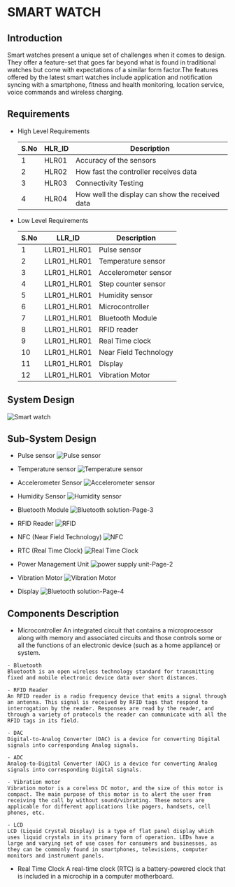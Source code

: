 # **SMART WATCH**

## Introduction
Smart watches present a unique set of challenges when it comes to design. They offer a feature-set that goes far beyond what is found in traditional watches but come with expectations of a similar form factor.The features offered by the latest smart watches include application and notification syncing with a smartphone, fitness and health monitoring, location service, voice commands and wireless charging.

## Requirements 
 - High Level Requirements

   |S.No|HLR_ID|Description|
   ---|---|---|
   |1|HLR01| Accuracy of the sensors|
   |2|HLR02| How fast the controller receives data|
   |3|HLR03| Connectivity Testing|
   |4|HLR04| How well the display can show the received data|

- Low Level Requirements

   |S.No|LLR_ID|Description| 
   ---|---|---|
   |1|LLR01_HLR01|Pulse sensor|
   |2|LLR01_HLR01|Temperature sensor|
   |3|LLR01_HLR01|Accelerometer sensor|
   |4|LLR01_HLR01|Step counter sensor|
   |5|LLR01_HLR01|Humidity sensor|
   |6|LLR01_HLR01|Microcontroller |
   |7|LLR01_HLR01|Bluetooth Module|
   |8|LLR01_HLR01|RFID reader|
   |9|LLR01_HLR01|Real Time clock|
   |10|LLR01_HLR01|Near Field Technology|
   |11|LLR01_HLR01|Display|
   |12|LLR01_HLR01|Vibration Motor|

## System Design
   
   ![Smart watch](https://user-images.githubusercontent.com/82401251/154804772-110aa88e-ae3d-4ea2-b2d7-4268439431b3.jpg)

## Sub-System Design
   
   - Pulse sensor
    ![Pulse sensor](https://user-images.githubusercontent.com/82401251/154805019-95da554f-2f97-47f2-a94d-bd501b355885.jpg)

   - Temperature sensor
    ![Temperature sensor](https://user-images.githubusercontent.com/82401251/154805033-d7886a91-5b5f-4724-8d3b-3712fea39b9b.jpg)

   - Accelerometer Sensor
    ![Accelerometer sensor](https://user-images.githubusercontent.com/82401251/154805041-b6eba80f-51b1-4d69-a9d7-5e959d14a451.jpg)

   - Humidity Sensor
    ![Humidity sensor](https://user-images.githubusercontent.com/82401251/154805056-71397a01-7c93-4fbb-bed7-f0dba4a73682.jpg)

   - Bluetooth Module
    ![Bluetooth solution-Page-3](https://user-images.githubusercontent.com/82401251/154805421-531f13c2-5f71-4cc1-8db0-66cf73451c4a.jpg)

   - RFID Reader
    ![RFID](https://user-images.githubusercontent.com/82401251/154805540-d4006ef8-678d-4b62-b734-fa2b3e82eadf.jpg)


   - NFC (Near Field Technology)
    ![NFC](https://user-images.githubusercontent.com/82401251/154805550-4f2a9c09-aab4-42af-9aa2-3417b8f512c5.jpg)

   - RTC (Real Time Clock)
    ![Real Time Clock](https://user-images.githubusercontent.com/82401251/154805572-7c1831fc-5772-465c-bfa2-bd1a3c50e8a1.jpg)

   - Power Management Unit
    ![power supply unit-Page-2](https://user-images.githubusercontent.com/82401251/154805585-dc799de7-c373-4e6d-8db4-7b9818337ed2.jpg)

   - Vibration Motor
    ![Vibration Motor](https://user-images.githubusercontent.com/82401251/154805592-204b8e89-43da-4205-9ffb-527ecc3032f9.jpg)

   - Display
    ![Bluetooth solution-Page-4](https://user-images.githubusercontent.com/82401251/154805595-9289ff54-0a6d-493c-9c94-bc0e085c3bfc.jpg)


## Components Description
  
   - Microcontroller
     An integrated circuit that contains a microprocessor along with memory and associated circuits and those controls some or all the functions of an electronic device (such as a home appliance) or system.

    - Bluetooth
    Bluetooth is an open wireless technology standard for transmitting fixed and mobile electronic device data over short distances.

    - RFID Reader
    An RFID reader is a radio frequency device that emits a signal through an antenna. This signal is received by RFID tags that respond to interrogation by the reader. Responses are read by the reader, and through a variety of protocols the reader can communicate with all the RFID tags in its field.

    - DAC
    Digital-to-Analog Converter (DAC) is a device for converting Digital signals into corresponding Analog signals.

    - ADC
    Analog-to-Digital Converter (ADC) is a device for converting Analog signals into corresponding Digital signals.

    - Vibration motor
    Vibration motor is a coreless DC motor, and the size of this motor is compact. The main purpose of this motor is to alert the user from receiving the call by without sound/vibrating. These motors are applicable for different applications like pagers, handsets, cell phones, etc.

    - LCD
    LCD (Liquid Crystal Display) is a type of flat panel display which uses liquid crystals in its primary form of operation. LEDs have a large and varying set of use cases for consumers and businesses, as they can be commonly found in smartphones, televisions, computer monitors and instrument panels.

   - Real Time Clock
   A real-time clock (RTC) is a battery-powered clock that is included in a microchip in a computer motherboard.



